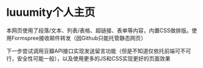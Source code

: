 # luuumity个人主页
本网页使用了段落/文本、列表/表格、超链接、表单等内容，内置CSS做排版。使用Formspree接收邮件转发（因Github只能托管静态网页）


下一步尝试调用豆瓣API接口实现发送留言功能（但是不知道仅依托前端可不可行，安全性可能一般），以及使用更多的JS和CSS实现更好的页面效果
